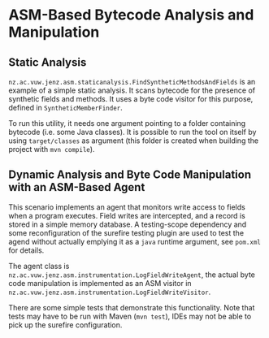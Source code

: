 # ASM-Based Bytecode Analysis and Manipulation

## Static Analysis

`nz.ac.vuw.jenz.asm.staticanalysis.FindSyntheticMethodsAndFields` is an example of a simple static analysis. It scans bytecode for the presence of synthetic fields and methods. It uses a byte code visitor for this purpose, defined in `SyntheticMemberFinder`.

To run this utility, it needs one argument pointing to a folder containing bytecode (i.e. some Java classes). It is possible to run the tool on itself by using `target/classes` as argument (this folder is created when building the project with `mvn compile`). 


## Dynamic Analysis and Byte Code Manipulation with an ASM-Based Agent


This scenario implements an agent that monitors write access to fields when a program executes. Field writes are intercepted, and a record is stored in a simple memory database. A testing-scope dependency and some reconfiguration of the surefire testing plugin are used to test the agend without actually emplying it as a `java` runtime argument, see `pom.xml` for details.  

The agent class is `nz.ac.vuw.jenz.asm.instrumentation.LogFieldWriteAgent`, the actual byte code manipulation is implemented as an ASM visitor in `nz.ac.vuw.jenz.asm.instrumentation.LogFieldWriteVisitor`. 

There are some simple tests that demonstrate this functionality. Note that tests may have to be run with Maven (`mvn test`), IDEs may not be able to pick up the surefire configuration.  

